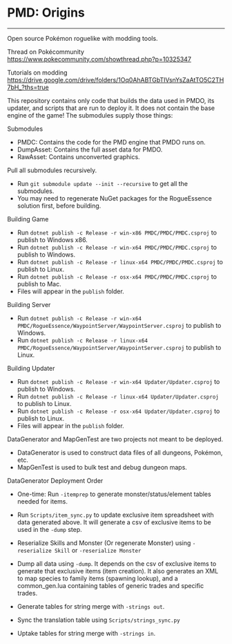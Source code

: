 # PMD: Origins #

---

Open source Pokémon roguelike with modding tools.

Thread on Pokécommunity
https://www.pokecommunity.com/showthread.php?p=10325347

Tutorials on modding
https://drive.google.com/drive/folders/1Oq0AhABTGbTIVsnYsZaAtTO5C2TH7bH_?ths=true

This repository contains only code that builds the data used in PMDO, its updater, and scripts that are run to deploy it.  It does not contain the base engine of the game!  The submodules supply those things:

Submodules
* PMDC: Contains the code for the PMD engine that PMDO runs on.
* DumpAsset: Contains the full asset data for PMDO.
* RawAsset: Contains unconverted graphics.

Pull all submodules recursively.
* Run `git submodule update --init --recursive` to get all the submodules.
* You may need to regenerate NuGet packages for the RogueEssence solution first, before building.

Building Game
* Run `dotnet publish -c Release -r win-x86 PMDC/PMDC/PMDC.csproj` to publish to Windows x86.
* Run `dotnet publish -c Release -r win-x64 PMDC/PMDC/PMDC.csproj` to publish to Windows.
* Run `dotnet publish -c Release -r linux-x64 PMDC/PMDC/PMDC.csproj` to publish to Linux.
* Run `dotnet publish -c Release -r osx-x64 PMDC/PMDC/PMDC.csproj` to publish to Mac.
* Files will appear in the `publish` folder.

Building Server
* Run `dotnet publish -c Release -r win-x64 PMDC/RogueEssence/WaypointServer/WaypointServer.csproj` to publish to Windows.
* Run `dotnet publish -c Release -r linux-x64 PMDC/RogueEssence/WaypointServer/WaypointServer.csproj` to publish to Linux.

Building Updater
* Run `dotnet publish -c Release -r win-x64 Updater/Updater.csproj` to publish to Windows.
* Run `dotnet publish -c Release -r linux-x64 Updater/Updater.csproj` to publish to Linux.
* Run `dotnet publish -c Release -r osx-x64 Updater/Updater.csproj` to publish to Linux.
* Files will appear in the `publish` folder.

DataGenerator and MapGenTest are two projects not meant to be deployed.
* DataGenerator is used to construct data files of all dungeons, Pokémon, etc.
* MapGenTest is used to bulk test and debug dungeon maps.

DataGenerator Deployment Order
* One-time: Run `-itemprep` to generate monster/status/element tables needed for items.
* Run `Scripts/item_sync.py` to update exclusive item spreadsheet with data generated above. It will generate a csv of exclusive items to be used in the `-dump` step.

* Reserialize Skills and Monster (Or regenerate Monster) using `-reserialize Skill` or `-reserialize Monster`
* Dump all data using `-dump`.  It depends on the csv of exclusive items to generate that exclusive items (item creation). It also generates an XML to map species to family items (spawning lookup), and a common_gen.lua containing tables of generic trades and specific trades.

* Generate tables for string merge with `-strings out`.
* Sync the translation table using `Scripts/strings_sync.py`
* Uptake tables for string merge with `-strings in`.